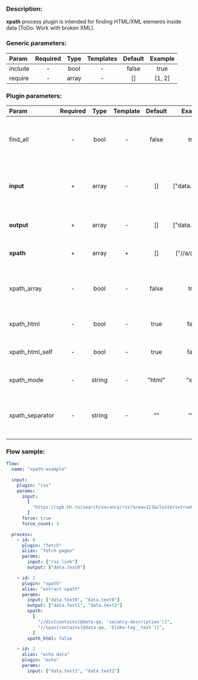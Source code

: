### Description:

**xpath** process plugin is intended for finding HTML/XML elements inside data (ToDo: Work with broken XML).

### Generic parameters:

| Param   | Required | Type  | Templates | Default | Example |
| :------ | :------: | :---: | :-------: | :-----: | :-----: |
| include |    -     | bool  |     -     |  false  |  true   |
| require |    -     | array |     -     |   []    | [1, 2]  |

### Plugin parameters:

| Param           | Required |  Type  | Template | Default |     Example     | Description                                                                     |
| :-------------- | :------: | :----: | :------: | :-----: | :-------------: | :------------------------------------------------------------------------------ |
| find_all        |    -     |  bool  |    -     |  false  |      true       | Patterns must be found in all selected [Datum](../../concept.md) fields.        |
| **input**       |    +     | array  |    -     |   []    | ["data.array0"] | List of [Datum](../../concept.md) fields with data. Might be text or file path. |
| **output**      |    +     | array  |    -     |   []    | ["data.array0"] | List of target [Datum](../../concept.md) fields.                                |
| **xpath**       |    +     | array  |    +     |   []    |  ["//a/@href"]  | List of [Xpath](https://en.wikipedia.org/wiki/XPath) queries.                   |
| xpath_array     |    -     |  bool  |    -     |  false  |      true       | Put nodes into array (output Datum field must be array).                        |
| xpath_html      |    -     |  bool  |    -     |  true   |      false      | Get nodes with HTML tags.                                                       |
| xpath_html_self |    -     |  bool  |    -     |  true   |      false      | Include HTML tags of Xpath node.                                                |
| xpath_mode      |    -     | string |    -     | "html"  |      "xml"      | Xpath parse mode.                                                               |
| xpath_separator |    -     | string |    -     |   ""    |      "\n"       | Add a custom separator between found nodes.                                     |

### Flow sample:

```yaml
flow:
  name: "xpath-example"

  input:
    plugin: "rss"
    params:
      input:
        [
          "https://spb.hh.ru/search/vacancy/rss?area=113&clusters=true&enable_snippets=true&search_period=1&order_by=publication_time&text=.",
        ]
      force: true
      force_count: 3

  process:
    - id: 0
      plugin: "fetch"
      alias: "fetch pages"
      params:
        input: ["rss.link"]
        output: ["data.text0"]

    - id: 1
      plugin: "xpath"
      alias: "extract xpath"
      params:
        input: ["data.text0", "data.text0"]
        output: ["data.text1", "data.text2"]
        xpath:
          [
            "//div[contains(@data-qa, 'vacancy-description')]",
            "//span[contains(@data-qa, 'bloko-tag__text')]",
          ]
        xpath_html: false

    - id: 2
      alias: "echo data"
      plugin: "echo"
      params:
        input: ["data.text1", "data.text2"]
```
